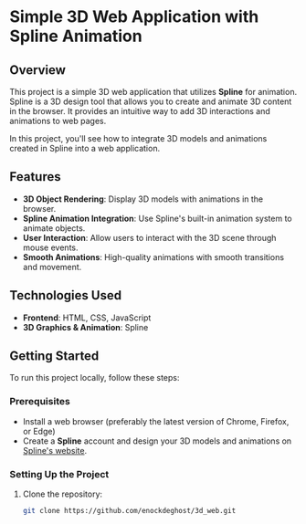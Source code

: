 # Simple 3D Web Application with Spline Animation

## Overview

This project is a simple 3D web application that utilizes **Spline** for animation. Spline is a 3D design tool that allows you to create and animate 3D content in the browser. It provides an intuitive way to add 3D interactions and animations to web pages.

In this project, you'll see how to integrate 3D models and animations created in Spline into a web application.

## Features

- **3D Object Rendering**: Display 3D models with animations in the browser.
- **Spline Animation Integration**: Use Spline's built-in animation system to animate objects.
- **User Interaction**: Allow users to interact with the 3D scene through mouse events.
- **Smooth Animations**: High-quality animations with smooth transitions and movement.

## Technologies Used

- **Frontend**: HTML, CSS, JavaScript
- **3D Graphics & Animation**: Spline


## Getting Started

To run this project locally, follow these steps:

### Prerequisites

- Install a web browser (preferably the latest version of Chrome, Firefox, or Edge)
- Create a **Spline** account and design your 3D models and animations on [Spline's website](https://spline.design/).

### Setting Up the Project

1. Clone the repository:
   ```bash
   git clone https://github.com/enockdeghost/3d_web.git
